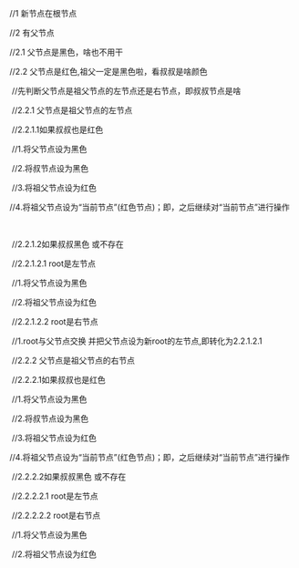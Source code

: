 //1 新节点在根节点

  //2 有父节点  

  //2.1 父节点是黑色，啥也不用干

  //2.2 父节点是红色,祖父一定是黑色啦，看叔叔是啥颜色

​    //先判断父节点是祖父节点的左节点还是右节点，即叔叔节点是啥

​    //2.2.1 父节点是祖父节点的左节点

​      //2.2.1.1如果叔叔也是红色

​        //1.将父节点设为黑色

​        //2.将叔节点设为黑色

​        //3.将祖父节点设为红色

​        //4.将祖父节点设为“当前节点”(红色节点)；即，之后继续对“当前节点”进行操作

​     

​      //2.2.1.2如果叔叔黑色 或不存在

​        //2.2.1.2.1 root是左节点

​          //1.将父节点设为黑色

​          //2.将祖父节点设为红色

​        //2.2.1.2.2 root是右节点

​          //1.root与父节点交换 并把父节点设为新root的左节点,即转化为2.2.1.2.1

​    //2.2.2 父节点是祖父节点的右节点

​      //2.2.2.1如果叔叔也是红色

​        //1.将父节点设为黑色

​        //2.将叔节点设为黑色

​        //3.将祖父节点设为红色

​        //4.将祖父节点设为“当前节点”(红色节点)；即，之后继续对“当前节点”进行操作

​      //2.2.2.2如果叔叔黑色 或不存在

​        //2.2.2.2.1 root是左节点

​        //2.2.2.2.2 root是右节点             

​          //1.将父节点设为黑色

​          //2.将祖父节点设为红色


